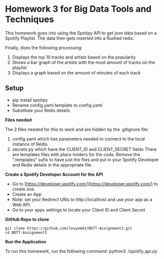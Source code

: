 # Homework 3 for Big Data Tools and Techniques

This homework goes into using the Spotipy API to get json data based on a Spotify Playlist.
The data then gets inserted into a flushed redis.

Finally, does the following processing:
1. Displays the top 10 tracks and artists based on the popularity
2. Shows a bar graph of the artists with the most amount of tracks on the playlist
3. Displays a graph based on the amount of minutes of each track

## Setup

- pip install spotipy
- Rename config.yaml.template to config.yaml
- Substitute your Redis details


**Files needed**

The 2 files needed for this to work and are hidden by the .gitignore file:
1. config.yaml which has parameters needed to connect to the local instance of Redis.
2. secrets.py which have the CLIENT_ID and CLIENT_SECRET fields
There are templates files with place holders for the code. Remove the ".templates" sufix to have just the files and put in your Spotify Developer and Redis details in the appropriate file.

**Create a Spotify Developer Account for the API**
- Go to [https://developer.spotify.com/](https://developer.spotify.com/) to create one.
- Create an App
- Note: set your Redirect URIs to http://localhost and use your app as a Web API.
- Go to your apps settings to locate your Client ID and Client Secret

**GitHub Repo to clone**
```
git clone https://github.com/levyem43/BDTT-Assignment3.git
cd BDTT-Assignment3
```

**Run the Application**

To run this homework, run the following command:
python3 .\spotify_api.py
